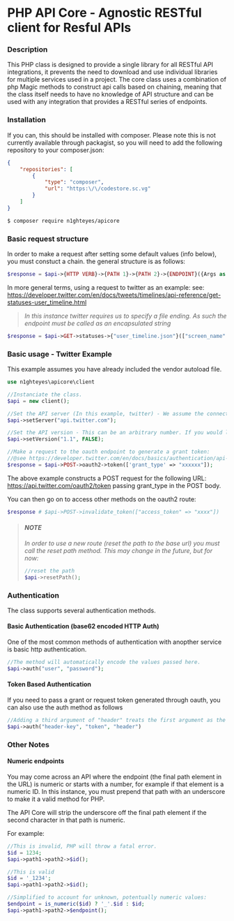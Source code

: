 # PHP API Core - Agnostic RESTful client for Resful APIs

### Description

This PHP class is designed to provide a single library for all RESTful API integrations, it prevents the need to download and use individual libraries for multiple services used in a project. The core class uses a combination of php Magic methods to construct api calls based on chaining, meaning that the class itself needs to have no knowledge of API structure and can be used with any integration that provides a RESTful series of endpoints.

### Installation

If you can, this should be installed with composer. Please note this is not currently available through packagist, so you will need to add the following repository to your composer.json:

```json
{
    "repositories": [
        {
            "type": "composer",
            "url": "https:\/\/codestore.sc.vg"
        }
    ]
}
```
```bash
$ composer require n1ghteyes/apicore
```
### Basic request structure

In order to make a request after setting some default values (info below), you must constuct a chain. the general structure is as follows:

```php
$response = $api->{HTTP VERB}->{PATH 1}->{PATH 2}->{ENDPOINT}({Args as array});
```

In more general terms, using a request to twitter as an example:
see: https://developer.twitter.com/en/docs/tweets/timelines/api-reference/get-statuses-user_timeline.html

> *In this instance twitter requires us to specify a file ending. As such the endpoint must be called as an encapsulated string*

```php
$response = $api->GET->statuses->{"user_timeline.json"}(["screen_name" => "noradio"]);
```

### Basic usage - Twitter Example

This example assumes you have already included the vendor autoload file.
```php
use n1ghteyes\apicore\client

//Instanciate the class.
$api = new client();

//Set the API server (In this example, twitter) - We assume the connection is HTTPS.
$api->setServer("api.twitter.com");

//Set the API version - This can be an arbitrary number. If you would like to exclude the version number from the request path, pass FALSE as the second argument.
$api->setVersion("1.1", FALSE);

//Make a request to the oauth endpoint to generate a grant token:
//@see https://developer.twitter.com/en/docs/basics/authentication/api-reference/token
$response = $api->POST->oauth2->token(['grant_type' => "xxxxxx"]);
```

The above example constructs a POST request for the following URL: https://api.twitter.com/oauth2/token passing grant_type in the POST body.

You can then go on to access other methods on the oauth2 route:
```php
$response # $api->POST->invalidate_token(["access_token" => "xxxx"])
```
> #### *NOTE*
> *In order to use a new route (reset the path to the base url) you must call the reset path method. This may change in the future, but for now:*
>
> ```php
> //reset the path
> $api->resetPath();
> ```

### Authentication

The class supports several authentication methods.

#### Basic Authentication (base62 encoded HTTP Auth)

One of the most common methods of authentication with anopther service is basic http authentication.

```php
//The method will automatically encode the values passed here.
$api->auth("user", "password");
```

#### Token Based Authentication

If you need to pass a grant or request token generated through oauth, you can also use the auth method as follows

```php
//Adding a third argument of "header" treats the first argument as the header name and the second as the header value. This can be used to add any custom header to the request. 
$api->auth("header-key", "token", "header")
```

### Other Notes

#### Numeric endpoints
You may come across an API where the endpoint (the final path element in the URL) is numeric or starts with a number, for example if that element is a numeric ID. In this instance, you must prepend that path with an underscore to make it a valid method for PHP.

The API Core will strip the underscore off the final path element if the second character in that path is numeric.

For example:

```php
//This is invalid, PHP will throw a fatal error.
$id = 1234;
$api->path1->path2->$id();

//This is valid
$id = '_1234';
$api->path1->path2->$id();

//Simplified to account for unknown, potentually numeric values:
$endpoint = is_numeric($id) ? '_'.$id : $id;
$api->path1->path2->$endpoint();
```
